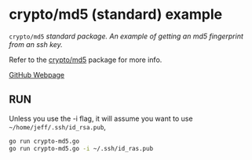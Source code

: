 # crypto/md5 (standard) example

`crypto/md5` _standard package. An example of
getting an md5 fingerprint from an ssh key._

Refer to the
[crypto/md5](https://golang.org/pkg/crypto/md5/)
package for more info.

[GitHub Webpage](https://jeffdecola.github.io/my-go-examples/)

## RUN

Unless you use the -i flag, it
will assume you want to use `~/home/jeff/.ssh/id_rsa.pub`,

```bash
go run crypto-md5.go
go run crypto-md5.go -i ~/.ssh/id_ras.pub
```
